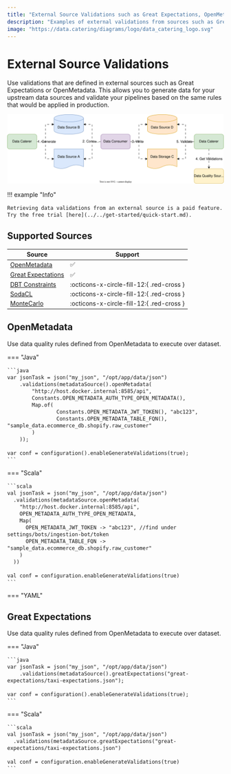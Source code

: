 ```yaml
---
title: "External Source Validations such as Great Expectations, OpenMetadata, Soda, DBT"
description: "Examples of external validations from sources such as Great Expectations, OpenMetadata, Soda or DBT, to run for data in files, databases, HTTP APIs or messaging systems via Data Catering."
image: "https://data.catering/diagrams/logo/data_catering_logo.svg"
---
```


# External Source Validations

Use validations that are defined in external sources such as Great Expectations or OpenMetadata. This allows you to
generate data for your upstream data sources and validate your pipelines based on the same rules that would be applied
in production.

![Example flow with validations from external source](../../diagrams/high_level_flow-external-source-validation.svg)

!!! example "Info"

    Retrieving data validations from an external source is a paid feature. Try the free trial [here](../../get-started/quick-start.md).

## Supported Sources

| Source                                                                                            | Support                                   |
|---------------------------------------------------------------------------------------------------|-------------------------------------------|
| [OpenMetadata](https://docs.open-metadata.org/v1.2.x/connectors/ingestion/workflows/data-quality) | :white_check_mark:                        |
| [Great Expectations](https://greatexpectations.io/)                                               | :white_check_mark:                        |
| [DBT Constraints](https://docs.getdbt.com/reference/resource-properties/constraints)              | :octicons-x-circle-fill-12:{ .red-cross } |
| [SodaCL](https://docs.soda.io/soda-cl/soda-cl-overview.html)                                      | :octicons-x-circle-fill-12:{ .red-cross } |
| [MonteCarlo](https://docs.getmontecarlo.com/docs/monitors-as-code)                                | :octicons-x-circle-fill-12:{ .red-cross } |

## OpenMetadata

Use data quality rules defined from OpenMetadata to execute over dataset.

=== "Java"

    ```java
    var jsonTask = json("my_json", "/opt/app/data/json")
        .validations(metadataSource().openMetadata(
            "http://host.docker.internal:8585/api",
            Constants.OPEN_METADATA_AUTH_TYPE_OPEN_METADATA(),
            Map.of(
                    Constants.OPEN_METADATA_JWT_TOKEN(), "abc123",
                    Constants.OPEN_METADATA_TABLE_FQN(), "sample_data.ecommerce_db.shopify.raw_customer"
            )
        ));

    var conf = configuration().enableGenerateValidations(true);
    ```

=== "Scala"

    ```scala
    val jsonTask = json("my_json", "/opt/app/data/json")
      .validations(metadataSource.openMetadata(
        "http://host.docker.internal:8585/api",
        OPEN_METADATA_AUTH_TYPE_OPEN_METADATA,
        Map(
          OPEN_METADATA_JWT_TOKEN -> "abc123", //find under settings/bots/ingestion-bot/token
          OPEN_METADATA_TABLE_FQN -> "sample_data.ecommerce_db.shopify.raw_customer"
        )
      ))

    val conf = configuration.enableGenerateValidations(true)
    ```

=== "YAML"



## Great Expectations

Use data quality rules defined from OpenMetadata to execute over dataset.

=== "Java"

    ```java
    var jsonTask = json("my_json", "/opt/app/data/json")
        .validations(metadataSource().greatExpectations("great-expectations/taxi-expectations.json");

    var conf = configuration().enableGenerateValidations(true);
    ```

=== "Scala"

    ```scala
    val jsonTask = json("my_json", "/opt/app/data/json")
      .validations(metadataSource.greatExpectations("great-expectations/taxi-expectations.json")

    val conf = configuration.enableGenerateValidations(true)
    ```
